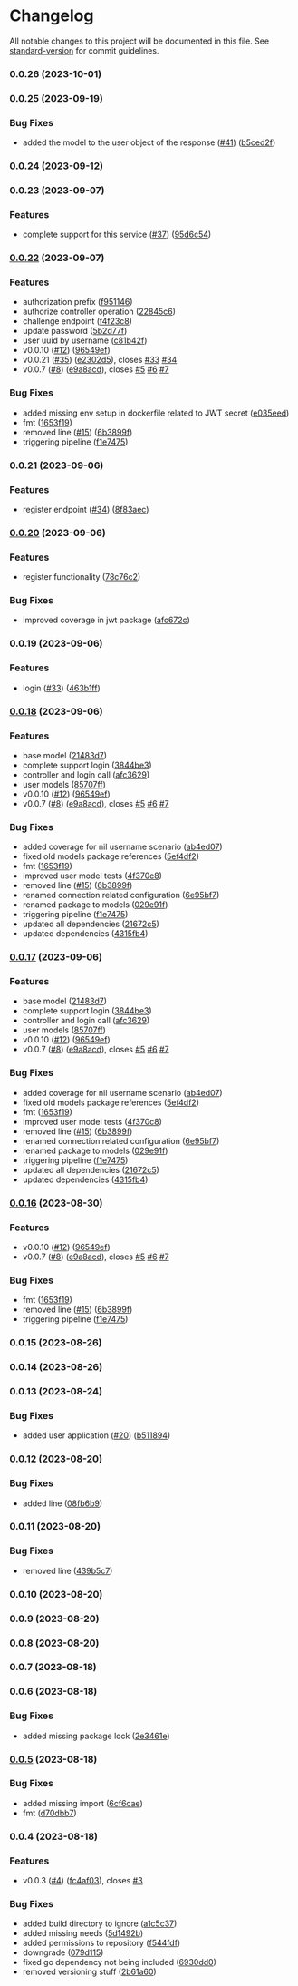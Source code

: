 # Changelog

All notable changes to this project will be documented in this file. See [standard-version](https://github.com/conventional-changelog/standard-version) for commit guidelines.

### 0.0.26 (2023-10-01)

### 0.0.25 (2023-09-19)


### Bug Fixes

* added the model to the user object of the response ([#41](https://github.com/hawks-atlanta/authentication-go/issues/41)) ([b5ced2f](https://github.com/hawks-atlanta/authentication-go/commit/b5ced2f571de7e4d22efe831e1050dee22888a97))

### 0.0.24 (2023-09-12)

### 0.0.23 (2023-09-07)


### Features

* complete support for this service ([#37](https://github.com/hawks-atlanta/authentication-go/issues/37)) ([95d6c54](https://github.com/hawks-atlanta/authentication-go/commit/95d6c54b465f89eac53fd56c3c40c0fa2978d0d2))

### [0.0.22](https://github.com/hawks-atlanta/authentication-go/compare/v0.0.5...v0.0.22) (2023-09-07)


### Features

* authorization prefix ([f951146](https://github.com/hawks-atlanta/authentication-go/commit/f951146b15219fb42f78235a2badcc64059a083f))
* authorize controller operation ([22845c6](https://github.com/hawks-atlanta/authentication-go/commit/22845c65026f853061f8e1302dd48d670e0af537))
* challenge endpoint ([f4f23c8](https://github.com/hawks-atlanta/authentication-go/commit/f4f23c85a63354860221ff38f42394b71508e362))
* update password ([5b2d77f](https://github.com/hawks-atlanta/authentication-go/commit/5b2d77fb0041731c8819948ddccef0bd33d6ede2))
* user uuid by username ([c81b42f](https://github.com/hawks-atlanta/authentication-go/commit/c81b42f27428b8ab0f25dbcbd88bd6ebb3a3ac86))
* v0.0.10 ([#12](https://github.com/hawks-atlanta/authentication-go/issues/12)) ([96549ef](https://github.com/hawks-atlanta/authentication-go/commit/96549eff4bb24932dec1fca949692bf5efe1395d))
* v0.0.21 ([#35](https://github.com/hawks-atlanta/authentication-go/issues/35)) ([e2302d5](https://github.com/hawks-atlanta/authentication-go/commit/e2302d52080936b1ca6113c87c655c527f79b4b0)), closes [#33](https://github.com/hawks-atlanta/authentication-go/issues/33) [#34](https://github.com/hawks-atlanta/authentication-go/issues/34)
* v0.0.7 ([#8](https://github.com/hawks-atlanta/authentication-go/issues/8)) ([e9a8acd](https://github.com/hawks-atlanta/authentication-go/commit/e9a8acdf6d14be40ed3c05f62b71de28bab8ad83)), closes [#5](https://github.com/hawks-atlanta/authentication-go/issues/5) [#6](https://github.com/hawks-atlanta/authentication-go/issues/6) [#7](https://github.com/hawks-atlanta/authentication-go/issues/7)


### Bug Fixes

* added missing env setup in dockerfile related to JWT secret ([e035eed](https://github.com/hawks-atlanta/authentication-go/commit/e035eed7fc422a842c4547491e7b261f72b3f391))
* fmt ([1653f19](https://github.com/hawks-atlanta/authentication-go/commit/1653f198fcbed059d14a657afe3b553983e5f531))
* removed line ([#15](https://github.com/hawks-atlanta/authentication-go/issues/15)) ([6b3899f](https://github.com/hawks-atlanta/authentication-go/commit/6b3899f5c8a3da1f15c0522b452f5dc5a326a601))
* triggering pipeline ([f1e7475](https://github.com/hawks-atlanta/authentication-go/commit/f1e7475f6d5595c5bcc656136ef6093ff647dcfc))

### 0.0.21 (2023-09-06)


### Features

* register endpoint ([#34](https://github.com/hawks-atlanta/authentication-go/issues/34)) ([8f83aec](https://github.com/hawks-atlanta/authentication-go/commit/8f83aec83444407f51bd6417f0f68379b6465171))

### [0.0.20](https://github.com/hawks-atlanta/authentication-go/compare/v0.0.19...v0.0.20) (2023-09-06)


### Features

* register functionality ([78c76c2](https://github.com/hawks-atlanta/authentication-go/commit/78c76c2e54244bcdfdac882e5a9f1e83bbcb113c))


### Bug Fixes

* improved coverage in jwt package ([afc672c](https://github.com/hawks-atlanta/authentication-go/commit/afc672cba46d0b46408c59eff0032474b0ec256f))

### 0.0.19 (2023-09-06)


### Features

* login ([#33](https://github.com/hawks-atlanta/authentication-go/issues/33)) ([463b1ff](https://github.com/hawks-atlanta/authentication-go/commit/463b1ff9d78f197c7d02e282a755a636cf7d378f))

### [0.0.18](https://github.com/hawks-atlanta/authentication-go/compare/v0.0.5...v0.0.18) (2023-09-06)


### Features

* base model ([21483d7](https://github.com/hawks-atlanta/authentication-go/commit/21483d757ac37a68088b7b7f0cd1c3a964f747f6))
* complete support login ([3844be3](https://github.com/hawks-atlanta/authentication-go/commit/3844be35b11a169c9bc67a1ef688ec609913975f))
* controller and login call ([afc3629](https://github.com/hawks-atlanta/authentication-go/commit/afc3629797732aadc31a0568f95a557c4865e211))
* user models ([85707ff](https://github.com/hawks-atlanta/authentication-go/commit/85707ff8b23f6b107c5ed959de39c24e1c6e004a))
* v0.0.10 ([#12](https://github.com/hawks-atlanta/authentication-go/issues/12)) ([96549ef](https://github.com/hawks-atlanta/authentication-go/commit/96549eff4bb24932dec1fca949692bf5efe1395d))
* v0.0.7 ([#8](https://github.com/hawks-atlanta/authentication-go/issues/8)) ([e9a8acd](https://github.com/hawks-atlanta/authentication-go/commit/e9a8acdf6d14be40ed3c05f62b71de28bab8ad83)), closes [#5](https://github.com/hawks-atlanta/authentication-go/issues/5) [#6](https://github.com/hawks-atlanta/authentication-go/issues/6) [#7](https://github.com/hawks-atlanta/authentication-go/issues/7)


### Bug Fixes

* added coverage for nil username scenario ([ab4ed07](https://github.com/hawks-atlanta/authentication-go/commit/ab4ed079ec800b8d47474a346a889c1bb8758683))
* fixed old models package references ([5ef4df2](https://github.com/hawks-atlanta/authentication-go/commit/5ef4df24e3b9a2be68a2b0bfa645fad1c98fb655))
* fmt ([1653f19](https://github.com/hawks-atlanta/authentication-go/commit/1653f198fcbed059d14a657afe3b553983e5f531))
* improved user model tests ([4f370c8](https://github.com/hawks-atlanta/authentication-go/commit/4f370c8077d1c04673cbe68b27c8074c4b166b1f))
* removed line ([#15](https://github.com/hawks-atlanta/authentication-go/issues/15)) ([6b3899f](https://github.com/hawks-atlanta/authentication-go/commit/6b3899f5c8a3da1f15c0522b452f5dc5a326a601))
* renamed connection related configuration ([6e95bf7](https://github.com/hawks-atlanta/authentication-go/commit/6e95bf78f8c3a96bbfd19862604b1d641e04e467))
* renamed package to models ([029e91f](https://github.com/hawks-atlanta/authentication-go/commit/029e91f4cbcf5cd44013641915e7f4097328e59f))
* triggering pipeline ([f1e7475](https://github.com/hawks-atlanta/authentication-go/commit/f1e7475f6d5595c5bcc656136ef6093ff647dcfc))
* updated all dependencies ([21672c5](https://github.com/hawks-atlanta/authentication-go/commit/21672c5ecedd212f4f0f8ee2f128f646f4969cb4))
* updated dependencies ([4315fb4](https://github.com/hawks-atlanta/authentication-go/commit/4315fb40ff7d44701d54ee3424d430c74e3d9daf))

### [0.0.17](https://github.com/hawks-atlanta/authentication-go/compare/v0.0.5...v0.0.17) (2023-09-06)


### Features

* base model ([21483d7](https://github.com/hawks-atlanta/authentication-go/commit/21483d757ac37a68088b7b7f0cd1c3a964f747f6))
* complete support login ([3844be3](https://github.com/hawks-atlanta/authentication-go/commit/3844be35b11a169c9bc67a1ef688ec609913975f))
* controller and login call ([afc3629](https://github.com/hawks-atlanta/authentication-go/commit/afc3629797732aadc31a0568f95a557c4865e211))
* user models ([85707ff](https://github.com/hawks-atlanta/authentication-go/commit/85707ff8b23f6b107c5ed959de39c24e1c6e004a))
* v0.0.10 ([#12](https://github.com/hawks-atlanta/authentication-go/issues/12)) ([96549ef](https://github.com/hawks-atlanta/authentication-go/commit/96549eff4bb24932dec1fca949692bf5efe1395d))
* v0.0.7 ([#8](https://github.com/hawks-atlanta/authentication-go/issues/8)) ([e9a8acd](https://github.com/hawks-atlanta/authentication-go/commit/e9a8acdf6d14be40ed3c05f62b71de28bab8ad83)), closes [#5](https://github.com/hawks-atlanta/authentication-go/issues/5) [#6](https://github.com/hawks-atlanta/authentication-go/issues/6) [#7](https://github.com/hawks-atlanta/authentication-go/issues/7)


### Bug Fixes

* added coverage for nil username scenario ([ab4ed07](https://github.com/hawks-atlanta/authentication-go/commit/ab4ed079ec800b8d47474a346a889c1bb8758683))
* fixed old models package references ([5ef4df2](https://github.com/hawks-atlanta/authentication-go/commit/5ef4df24e3b9a2be68a2b0bfa645fad1c98fb655))
* fmt ([1653f19](https://github.com/hawks-atlanta/authentication-go/commit/1653f198fcbed059d14a657afe3b553983e5f531))
* improved user model tests ([4f370c8](https://github.com/hawks-atlanta/authentication-go/commit/4f370c8077d1c04673cbe68b27c8074c4b166b1f))
* removed line ([#15](https://github.com/hawks-atlanta/authentication-go/issues/15)) ([6b3899f](https://github.com/hawks-atlanta/authentication-go/commit/6b3899f5c8a3da1f15c0522b452f5dc5a326a601))
* renamed connection related configuration ([6e95bf7](https://github.com/hawks-atlanta/authentication-go/commit/6e95bf78f8c3a96bbfd19862604b1d641e04e467))
* renamed package to models ([029e91f](https://github.com/hawks-atlanta/authentication-go/commit/029e91f4cbcf5cd44013641915e7f4097328e59f))
* triggering pipeline ([f1e7475](https://github.com/hawks-atlanta/authentication-go/commit/f1e7475f6d5595c5bcc656136ef6093ff647dcfc))
* updated all dependencies ([21672c5](https://github.com/hawks-atlanta/authentication-go/commit/21672c5ecedd212f4f0f8ee2f128f646f4969cb4))
* updated dependencies ([4315fb4](https://github.com/hawks-atlanta/authentication-go/commit/4315fb40ff7d44701d54ee3424d430c74e3d9daf))

### [0.0.16](https://github.com/hawks-atlanta/authentication-go/compare/v0.0.5...v0.0.16) (2023-08-30)


### Features

* v0.0.10 ([#12](https://github.com/hawks-atlanta/authentication-go/issues/12)) ([96549ef](https://github.com/hawks-atlanta/authentication-go/commit/96549eff4bb24932dec1fca949692bf5efe1395d))
* v0.0.7 ([#8](https://github.com/hawks-atlanta/authentication-go/issues/8)) ([e9a8acd](https://github.com/hawks-atlanta/authentication-go/commit/e9a8acdf6d14be40ed3c05f62b71de28bab8ad83)), closes [#5](https://github.com/hawks-atlanta/authentication-go/issues/5) [#6](https://github.com/hawks-atlanta/authentication-go/issues/6) [#7](https://github.com/hawks-atlanta/authentication-go/issues/7)


### Bug Fixes

* fmt ([1653f19](https://github.com/hawks-atlanta/authentication-go/commit/1653f198fcbed059d14a657afe3b553983e5f531))
* removed line ([#15](https://github.com/hawks-atlanta/authentication-go/issues/15)) ([6b3899f](https://github.com/hawks-atlanta/authentication-go/commit/6b3899f5c8a3da1f15c0522b452f5dc5a326a601))
* triggering pipeline ([f1e7475](https://github.com/hawks-atlanta/authentication-go/commit/f1e7475f6d5595c5bcc656136ef6093ff647dcfc))

### 0.0.15 (2023-08-26)

### 0.0.14 (2023-08-26)

### 0.0.13 (2023-08-24)


### Bug Fixes

* added user application ([#20](https://github.com/hawks-atlanta/authentication-go/issues/20)) ([b511894](https://github.com/hawks-atlanta/authentication-go/commit/b511894c4ebab07f4a241bf33363763c456b2d00))

### 0.0.12 (2023-08-20)


### Bug Fixes

* added line ([08fb6b9](https://github.com/hawks-atlanta/authentication-go/commit/08fb6b935fd59f6425763a35d6a7256ee53093e3))

### 0.0.11 (2023-08-20)


### Bug Fixes

* removed line ([439b5c7](https://github.com/hawks-atlanta/authentication-go/commit/439b5c7d9aba92b5a1ec787561aa924d26d01222))

### 0.0.10 (2023-08-20)

### 0.0.9 (2023-08-20)

### 0.0.8 (2023-08-20)

### 0.0.7 (2023-08-18)

### 0.0.6 (2023-08-18)


### Bug Fixes

* added missing package lock ([2e3461e](https://github.com/hawks-atlanta/authentication-go/commit/2e3461e4bb63b806a12933ea1ab3f40e8af59b26))

### [0.0.5](https://github.com/hawks-atlanta/authentication-go/compare/v0.0.4...v0.0.5) (2023-08-18)


### Bug Fixes

* added missing import ([6cf6cae](https://github.com/hawks-atlanta/authentication-go/commit/6cf6caeaf501d347b2b034a80a277c105d141f68))
* fmt ([d70dbb7](https://github.com/hawks-atlanta/authentication-go/commit/d70dbb786811537fb07602cf8f644e00aa81dd2d))

### 0.0.4 (2023-08-18)


### Features

* v0.0.3 ([#4](https://github.com/hawks-atlanta/authentication-go/issues/4)) ([fc4af03](https://github.com/hawks-atlanta/authentication-go/commit/fc4af036fb90774be7de61cb857519cdd26da776)), closes [#3](https://github.com/hawks-atlanta/authentication-go/issues/3)


### Bug Fixes

* added build directory to ignore ([a1c5c37](https://github.com/hawks-atlanta/authentication-go/commit/a1c5c37eb777ed17ed71b32c8aafac84d7a1c5f3))
* added missing needs ([5d1492b](https://github.com/hawks-atlanta/authentication-go/commit/5d1492b2b088a1e13a3d249281da1b05462bdf76))
* added permissions to repository ([f544fdf](https://github.com/hawks-atlanta/authentication-go/commit/f544fdf7d3e1cbc4f7feedf82553f27728f22b33))
* downgrade ([079d115](https://github.com/hawks-atlanta/authentication-go/commit/079d11592848882395dc47a63a1b9349207edfa5))
* fixed go dependency not being included ([6930dd0](https://github.com/hawks-atlanta/authentication-go/commit/6930dd05984b37a98d7bb4eccffcac16d05218b7))
* removed versioning stuff ([2b61a60](https://github.com/hawks-atlanta/authentication-go/commit/2b61a60ff35c66afffbd1654948e888f486d3ea4))
